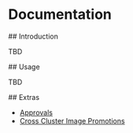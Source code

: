 # Documentation

## Introduction

TBD

## Usage

TBD

## Extras

* [Approvals](./approvals)
* [Cross Cluster Image Promotions](./cross-cluster)